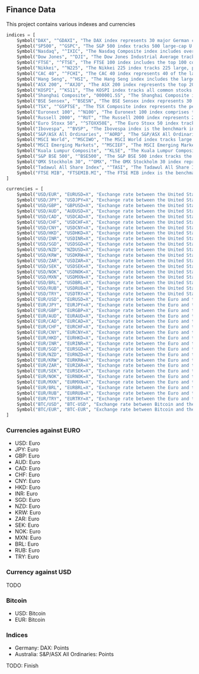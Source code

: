 ## Finance Data

This project contains various indexes and currencies

```python
indices = [
    Symbol("DAX", "^GDAXI", "The DAX index represents 30 major German companies trading on the Frankfurt Stock Exchange.", "index"),
    Symbol("SP500", "^GSPC", "The S&P 500 index tracks 500 large-cap U.S. companies listed on the NYSE or NASDAQ.", "index"),
    Symbol("Nasdaq", "^IXIC", "The Nasdaq Composite index includes over 3,000 stocks listed on the Nasdaq Stock Market.", "index"),
    Symbol("Dow Jones", "^DJI", "The Dow Jones Industrial Average tracks 30 prominent U.S. companies.", "index"),
    Symbol("FTSE", "^FTSE", "The FTSE 100 index includes the top 100 companies listed on the London Stock Exchange.", "index"),
    Symbol("Nikkei", "^N225", "The Nikkei 225 index tracks 225 large, publicly-owned companies in Japan.", "index"),
    Symbol("CAC 40", "^FCHI", "The CAC 40 index represents 40 of the largest French companies traded on the Euronext Paris.", "index"),
    Symbol("Hang Seng", "^HSI", "The Hang Seng index includes the largest companies listed on the Hong Kong Stock Exchange.", "index"),
    Symbol("ASX 200", "^AXJO", "The ASX 200 index represents the top 200 stocks listed on the Australian Securities Exchange.", "index"),
    Symbol("KOSPI", "^KS11", "The KOSPI index tracks all common stocks traded on the Korea Exchange.", "index"),
    Symbol("Shanghai Composite", "000001.SS", "The Shanghai Composite index includes all stocks traded on the Shanghai Stock Exchange.", "index"),
    Symbol("BSE Sensex", "^BSESN", "The BSE Sensex index represents 30 well-established and financially sound companies listed on the Bombay Stock Exchange.", "index"),
    Symbol("TSX", "^GSPTSE", "The TSX Composite index represents the performance of the Toronto Stock Exchange.", "index"),
    Symbol("Euronext 100", "^N100", "The Euronext 100 index comprises the top 100 blue-chip stocks listed on the Euronext exchange.", "index"),
    Symbol("Russell 2000", "^RUT", "The Russell 2000 index represents 2,000 small-cap companies in the U.S. market.", "index"),
    Symbol("Euro Stoxx 50", "^STOXX50E", "The Euro Stoxx 50 index tracks the 50 largest companies in the Eurozone.", "index"),
    Symbol("Ibovespa", "^BVSP", "The Ibovespa index is the benchmark index of the São Paulo Stock Exchange, representing the performance of the top companies in Brazil.", "index"),
    Symbol("S&P/ASX All Ordinaries", "^AORD", "The S&P/ASX All Ordinaries index represents the performance of the Australian stock market.", "index"),
    Symbol("MSCI World", "^MSCIWO", "The MSCI World index tracks large and mid-cap companies across 23 developed markets worldwide.", "index"),
    Symbol("MSCI Emerging Markets", "^MSCIEF", "The MSCI Emerging Markets index represents large and mid-cap companies across 27 emerging markets.", "index"),
    Symbol("Kuala Lumpur Composite", "^KLSE", "The Kuala Lumpur Composite index tracks the performance of the 30 largest companies listed on the Bursa Malaysia.", "index"),
    Symbol("S&P BSE 500", "^BSE500", "The S&P BSE 500 index tracks the performance of the top 500 companies listed on the Bombay Stock Exchange.", "index"),
    Symbol("OMX Stockholm 30", "^OMX", "The OMX Stockholm 30 index represents the 30 most traded stocks on the Stockholm Stock Exchange.", "index"),
    Symbol("Tadawul All Share Index", "^TASI", "The Tadawul All Share Index is the benchmark index for the Saudi Stock Exchange.", "index"),
    Symbol("FTSE MIB", "FTSEMIB.MI", "The FTSE MIB index is the benchmark index for the Borsa Italiana, tracking the 40 most significant companies listed in Italy.", "index")
]

currencies = [
    Symbol("USD/EUR", "EURUSD=X", "Exchange rate between the United States Dollar and the Euro.", "currency"),
    Symbol("USD/JPY", "USDJPY=X", "Exchange rate between the United States Dollar and the Japanese Yen.", "currency"),
    Symbol("USD/GBP", "GBPUSD=X", "Exchange rate between the United States Dollar and the British Pound Sterling.", "currency"),
    Symbol("USD/AUD", "AUDUSD=X", "Exchange rate between the United States Dollar and the Australian Dollar.", "currency"),
    Symbol("USD/CAD", "USDCAD=X", "Exchange rate between the United States Dollar and the Canadian Dollar.", "currency"),
    Symbol("USD/CHF", "USDCHF=X", "Exchange rate between the United States Dollar and the Swiss Franc.", "currency"),
    Symbol("USD/CNY", "USDCNY=X", "Exchange rate between the United States Dollar and the Chinese Yuan.", "currency"),
    Symbol("USD/HKD", "USDHKD=X", "Exchange rate between the United States Dollar and the Hong Kong Dollar.", "currency"),
    Symbol("USD/INR", "USDINR=X", "Exchange rate between the United States Dollar and the Indian Rupee.", "currency"),
    Symbol("USD/SGD", "USDSGD=X", "Exchange rate between the United States Dollar and the Singapore Dollar.", "currency"),
    Symbol("USD/NZD", "NZDUSD=X", "Exchange rate between the United States Dollar and the New Zealand Dollar.", "currency"),
    Symbol("USD/KRW", "USDKRW=X", "Exchange rate between the United States Dollar and the South Korean Won.", "currency"),
    Symbol("USD/ZAR", "USDZAR=X", "Exchange rate between the United States Dollar and the South African Rand.", "currency"),
    Symbol("USD/SEK", "USDSEK=X", "Exchange rate between the United States Dollar and the Swedish Krona.", "currency"),
    Symbol("USD/NOK", "USDNOK=X", "Exchange rate between the United States Dollar and the Norwegian Krone.", "currency"),
    Symbol("USD/MXN", "USDMXN=X", "Exchange rate between the United States Dollar and the Mexican Peso.", "currency"),
    Symbol("USD/BRL", "USDBRL=X", "Exchange rate between the United States Dollar and the Brazilian Real.", "currency"),
    Symbol("USD/RUB", "USDRUB=X", "Exchange rate between the United States Dollar and the Russian Ruble.", "currency"),
    Symbol("USD/TRY", "USDTRY=X", "Exchange rate between the United States Dollar and the Turkish Lira.", "currency"),
    Symbol("EUR/USD", "EURUSD=X", "Exchange rate between the Euro and the United States Dollar.", "currency"),
    Symbol("EUR/JPY", "EURJPY=X", "Exchange rate between the Euro and the Japanese Yen.", "currency"),
    Symbol("EUR/GBP", "EURGBP=X", "Exchange rate between the Euro and the British Pound Sterling.", "currency"),
    Symbol("EUR/AUD", "EURAUD=X", "Exchange rate between the Euro and the Australian Dollar.", "currency"),
    Symbol("EUR/CAD", "EURCAD=X", "Exchange rate between the Euro and the Canadian Dollar.", "currency"),
    Symbol("EUR/CHF", "EURCHF=X", "Exchange rate between the Euro and the Swiss Franc.", "currency"),
    Symbol("EUR/CNY", "EURCNY=X", "Exchange rate between the Euro and the Chinese Yuan.", "currency"),
    Symbol("EUR/HKD", "EURHKD=X", "Exchange rate between the Euro and the Hong Kong Dollar.", "currency"),
    Symbol("EUR/INR", "EURINR=X", "Exchange rate between the Euro and the Indian Rupee.", "currency"),
    Symbol("EUR/SGD", "EURSGD=X", "Exchange rate between the Euro and the Singapore Dollar.", "currency"),
    Symbol("EUR/NZD", "EURNZD=X", "Exchange rate between the Euro and the New Zealand Dollar.", "currency"),
    Symbol("EUR/KRW", "EURKRW=X", "Exchange rate between the Euro and the South Korean Won.", "currency"),
    Symbol("EUR/ZAR", "EURZAR=X", "Exchange rate between the Euro and the South African Rand.", "currency"),
    Symbol("EUR/SEK", "EURSEK=X", "Exchange rate between the Euro and the Swedish Krona.", "currency"),
    Symbol("EUR/NOK", "EURNOK=X", "Exchange rate between the Euro and the Norwegian Krone.", "currency"),
    Symbol("EUR/MXN", "EURMXN=X", "Exchange rate between the Euro and the Mexican Peso.", "currency"),
    Symbol("EUR/BRL", "EURBRL=X", "Exchange rate between the Euro and the Brazilian Real.", "currency"),
    Symbol("EUR/RUB", "EURRUB=X", "Exchange rate between the Euro and the Russian Ruble.", "currency"),
    Symbol("EUR/TRY", "EURTRY=X", "Exchange rate between the Euro and the Turkish Lira.", "currency"),
    Symbol("BTC/USD", "BTC-USD", "Exchange rate between Bitcoin and the United States Dollar.", "currency"),
    Symbol("BTC/EUR", "BTC-EUR", "Exchange rate between Bitcoin and the Euro.", "currency"),
]
```

### Currencies against EURO

* USD: <Topic topic="finance/stock-exchange/currency/EURUSD=x" /> Euro
* JPY: <Topic topic="finance/stock-exchange/currency/EURJPY=x" /> Euro
* GBP: <Topic topic="finance/stock-exchange/currency/EURGBP=x" /> Euro
* AUD: <Topic topic="finance/stock-exchange/currency/EURAUD=x" /> Euro
* CAD: <Topic topic="finance/stock-exchange/currency/EURCAD=x" /> Euro
* CHF: <Topic topic="finance/stock-exchange/currency/EURCHF=x" /> Euro
* CNY: <Topic topic="finance/stock-exchange/currency/EURCNY=x" /> Euro
* HKD: <Topic topic="finance/stock-exchange/currency/EURHKD=x" /> Euro
* INR: <Topic topic="finance/stock-exchange/currency/EURINR=x" /> Euro
* SGD: <Topic topic="finance/stock-exchange/currency/EURSGD=x" /> Euro
* NZD: <Topic topic="finance/stock-exchange/currency/EURNZD=x" /> Euro
* KRW: <Topic topic="finance/stock-exchange/currency/EURKRW=x" /> Euro
* ZAR: <Topic topic="finance/stock-exchange/currency/EURZAR=x" /> Euro
* SEK: <Topic topic="finance/stock-exchange/currency/EURSEK=x" /> Euro
* NOK: <Topic topic="finance/stock-exchange/currency/EURNOK=x" /> Euro
* MXN: <Topic topic="finance/stock-exchange/currency/EURMXN=x" /> Euro
* BRL: <Topic topic="finance/stock-exchange/currency/EURBRL=x" /> Euro
* RUB: <Topic topic="finance/stock-exchange/currency/EURRUB=x" /> Euro
* TRY: <Topic topic="finance/stock-exchange/currency/EURTRY=x" /> Euro

### Currency against USD

TODO

### Bitcoin

* USD: <Topic topic="finance/stock-exchange/currency/BTC-USD" /> Bitcoin
* EUR: <Topic topic="finance/stock-exchange/currency/BTC-EUR" /> Bitcoin

### Indices

* Germany: DAX: <Topic topic="finance/stock-exchange/index/^GDAXI" /> Points
* Australia: S&P/ASX All Ordinaries: <Topic topic="finance/stock-exchange/index/^AORD" /> Points

TODO: Finish
